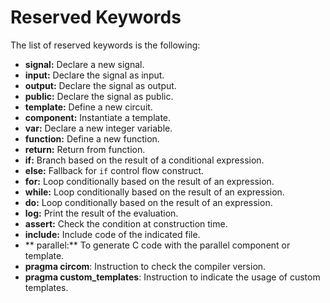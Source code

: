 # Reserved Keywords

The list of reserved keywords is the following:

* **signal:** Declare a new signal.
* **input:** Declare the signal as input.
* **output:** Declare the signal as output.
* **public:** Declare the signal as public.
* **template:** Define a new circuit.
* **component:** Instantiate a template.
* **var:** Declare a new integer variable.
* **function:** Define a new function.
* **return:** Return from function.
* **if:** Branch based on the result of a conditional expression.
* **else:** Fallback for `if` control flow construct.
* **for:** Loop conditionally based on the result of an expression.
* **while:** Loop conditionally based on the result of an expression.
* **do:** Loop conditionally based on the result of an expression.
* **log:** Print the result of the evaluation.
* **assert:** Check the condition at construction time.
* **include:** Include code of the indicated file.
* ** parallel:** To generate C code with the parallel component or template.
* **pragma circom**: Instruction to check the compiler version.
* **pragma custom_templates**: Instruction to indicate the usage of custom templates.


